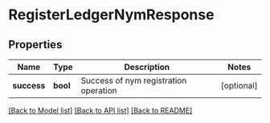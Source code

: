 # RegisterLedgerNymResponse


## Properties
Name | Type | Description | Notes
------------ | ------------- | ------------- | -------------
**success** | **bool** | Success of nym registration operation | [optional] 

[[Back to Model list]](../README.md#documentation-for-models) [[Back to API list]](../README.md#documentation-for-api-endpoints) [[Back to README]](../README.md)


